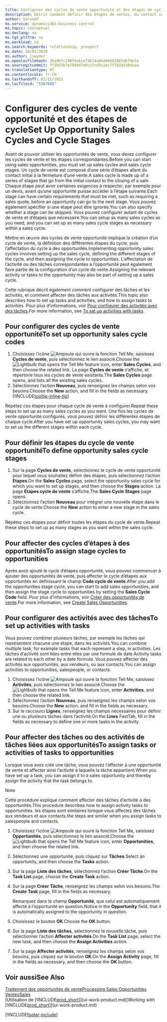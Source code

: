 ```yaml
---
title: Configurer des cycles de vente opportunité et des étapes de cycle| Microsoft Docs
description: Décrit comment définir des étapes de ventes, du contact initial à la clôture, créer un cycle de vente et l’affecter aux opportunités dans Business Central.
author: SorenGP
ms.service: dynamics365-business-central
ms.topic: conceptual
ms.devlang: na
ms.tgt_pltfrm: na
ms.workload: na
ms.search.keywords: relationship, prospect
ms.date: 10/01/2020
ms.author: jswymer
ms.openlocfilehash: 36a96fc198f5ebcef9614a864b6882865dbf9e5a
ms.sourcegitcommit: ff2b55b7e790447e0c1fcd5c2ec7f7610338ebaa
ms.translationtype: HT
ms.contentlocale: fr-CH
ms.lasthandoff: 02/15/2021
ms.locfileid: "5387889"
---
```

# <a name="set-up-opportunity-sales-cycles-and-cycle-stages"></a><span data-ttu-id="3fc4d-103">Configurer des cycles de vente opportunité et des étapes de cycle</span><span class="sxs-lookup"><span data-stu-id="3fc4d-103">Set Up Opportunity Sales Cycles and Cycle Stages</span></span>
<span data-ttu-id="3fc4d-104">Avant de pouvoir utiliser les opportunités de vente, vous devez configurer les cycles de vente et les étapes correspondantes.</span><span class="sxs-lookup"><span data-stu-id="3fc4d-104">Before you can start using sales opportunities, you must set up sales cycles and sales cycle stages.</span></span> <span data-ttu-id="3fc4d-105">Un cycle de vente est composé d’une série d’étapes allant du contact initial à la fermeture d’une vente.</span><span class="sxs-lookup"><span data-stu-id="3fc4d-105">A sales cycle is made up of a series of stages that go from the initial contact to the closing of a sale.</span></span> <span data-ttu-id="3fc4d-106">Chaque étape peut avoir certaines exigences à respecter, par exemple pour un devis, avant qu’une opportunité puisse accéder à l’étape suivante.</span><span class="sxs-lookup"><span data-stu-id="3fc4d-106">Each stage can have certain requirements that must be met, such as requiring a sales quote, before an opportunity can go to the next stage.</span></span> <span data-ttu-id="3fc4d-107">Vous pouvez également spécifier si une étape peut être ignorée.</span><span class="sxs-lookup"><span data-stu-id="3fc4d-107">You can also specify whether a stage can be skipped.</span></span> <span data-ttu-id="3fc4d-108">Vous pouvez configurer autant de cycles de vente et d’étapes que nécessaire.</span><span class="sxs-lookup"><span data-stu-id="3fc4d-108">You can setup as many sales cycles as you need, and you can set up as many sales cycle stages as necessary within a sales cycle.</span></span>

<span data-ttu-id="3fc4d-109">Mettre en œuvre des cycles de vente opportunité implique la création d’un cycle de vente, la définition des différentes étapes du cycle, puis l’affectation du cycle à des opportunités.</span><span class="sxs-lookup"><span data-stu-id="3fc4d-109">Implementing opportunity sales cycles involves setting up the sales cycle, defining the different stages of the cycle, and then assigning the cycle to opportunities.</span></span> <span data-ttu-id="3fc4d-110">L’affectation de l’activité ou des tâches correspondantes à l’opportunité peut également faire partie de la configuration d’un cycle de vente.</span><span class="sxs-lookup"><span data-stu-id="3fc4d-110">Assigning the relevant activity or tasks to the opportunity may also be part of setting up a sales cycle.</span></span>

<span data-ttu-id="3fc4d-111">Cette rubrique décrit également comment configurer des tâches et les activités, et comment affecter des tâches aux activités.</span><span class="sxs-lookup"><span data-stu-id="3fc4d-111">This topic also describes how to set up tasks and activities, and how to assign tasks to activities.</span></span> <span data-ttu-id="3fc4d-112">Pour plus d’informations, voir [Pour configurer des activités avec des tâches](marketing-how-setup-opportunity-sales-cycles-stages.md#to-set-up-activities-with-tasks).</span><span class="sxs-lookup"><span data-stu-id="3fc4d-112">For more information, see [To set up activities with tasks](marketing-how-setup-opportunity-sales-cycles-stages.md#to-set-up-activities-with-tasks).</span></span>

## <a name="to-set-up-opportunity-sales-cycle-codes"></a><span data-ttu-id="3fc4d-113">Pour configurer des cycles de vente opportunité</span><span class="sxs-lookup"><span data-stu-id="3fc4d-113">To set up opportunity sales cycle codes</span></span>
1. <span data-ttu-id="3fc4d-114">Choisissez l’icône ![Ampoule qui ouvre la fonction Tell Me](media/ui-search/search_small.png "Dites-moi ce que vous voulez faire"), saisissez **Cycles de vente**, puis sélectionnez le lien associé.</span><span class="sxs-lookup"><span data-stu-id="3fc4d-114">Choose the ![Lightbulb that opens the Tell Me feature](media/ui-search/search_small.png "Tell me what you want to do") icon, enter **Sales Cycles**, and then choose the related link.</span></span> <span data-ttu-id="3fc4d-115">La page **Cycles de vente** s’affiche, et répertorie tous les cycles de vente existants.</span><span class="sxs-lookup"><span data-stu-id="3fc4d-115">The **Sales Cycles** page opens, and lists all the existing sales cycles.</span></span>
2. <span data-ttu-id="3fc4d-116">Sélectionnez l’action **Nouveau**, puis renseignez les champs selon vos besoins.</span><span class="sxs-lookup"><span data-stu-id="3fc4d-116">Choose the **New** action, and fill in the fields as necessary.</span></span> [!INCLUDE[tooltip-inline-tip](includes/tooltip-inline-tip_md.md)]

<span data-ttu-id="3fc4d-117">Répétez ces étapes pour chaque cycle de vente à configurer.</span><span class="sxs-lookup"><span data-stu-id="3fc4d-117">Repeat these steps to set up as many sales cycles as you want.</span></span> <span data-ttu-id="3fc4d-118">Une fois les cycles de vente opportunité configurés, vous pouvez définir les différentes étapes de chaque cycle.</span><span class="sxs-lookup"><span data-stu-id="3fc4d-118">After you have set up opportunity sales cycles, you may want to set up the different stages within each cycle.</span></span>

## <a name="to-define-opportunity-sales-cycle-stages"></a><span data-ttu-id="3fc4d-119">Pour définir les étapes du cycle de vente opportunité</span><span class="sxs-lookup"><span data-stu-id="3fc4d-119">To define opportunity sales cycle stages</span></span>
1. <span data-ttu-id="3fc4d-120">Sur la page **Cycles de vente**, sélectionnez le cycle de vente opportunité pour lequel vous souhaitez définir des étapes, puis sélectionnez l’action **Etapes**.</span><span class="sxs-lookup"><span data-stu-id="3fc4d-120">On the **Sales Cycles** page, select the opportunity sales cycle for which you want to set up stages, and then choose the **Stages** action.</span></span> <span data-ttu-id="3fc4d-121">La page **Etapes cycle de vente** s’affiche.</span><span class="sxs-lookup"><span data-stu-id="3fc4d-121">The **Sales Cycle Stages** page opens.</span></span>
2. <span data-ttu-id="3fc4d-122">Sélectionnez l’action **Nouveau** pour intégrer une nouvelle étape dans le cycle de vente.</span><span class="sxs-lookup"><span data-stu-id="3fc4d-122">Choose the **New** action to enter a new stage in the sales cycle.</span></span>

<span data-ttu-id="3fc4d-123">Répétez ces étapes pour définir toutes les étapes du cycle de vente.</span><span class="sxs-lookup"><span data-stu-id="3fc4d-123">Repeat these steps to set up as many stages as you want within the sales cycle.</span></span>

## <a name="to-assign-stage-cycles-to-opportunities"></a><span data-ttu-id="3fc4d-124">Pour affecter des cycles d’étapes à des opportunités</span><span class="sxs-lookup"><span data-stu-id="3fc4d-124">To assign stage cycles to opportunities</span></span>
<span data-ttu-id="3fc4d-125">Après avoir ajouté le cycle d’étapes opportunité, vous pouvez commencer à ajouter des opportunités de vente, puis affecter le cycle d’étapes aux opportunités en définissant le champ **Code cycle de vente**.</span><span class="sxs-lookup"><span data-stu-id="3fc4d-125">After you add the opportunities stage cycle, you can start to add sales opportunities, and then assign the stage cycle to opportunities by setting the **Sales Cycle Code** field.</span></span> <span data-ttu-id="3fc4d-126">Pour plus d’informations, voir [Créer des opportunités de vente](marketing-how-create-opportunities.md).</span><span class="sxs-lookup"><span data-stu-id="3fc4d-126">For more information, see [Create Sales Opportunities](marketing-how-create-opportunities.md).</span></span>

## <a name="to-set-up-activities-with-tasks"></a><span data-ttu-id="3fc4d-127">Pour configurer des activités avec des tâches</span><span class="sxs-lookup"><span data-stu-id="3fc4d-127">To set up activities with tasks</span></span>
<span data-ttu-id="3fc4d-128">Vous pouvez combiner plusieurs tâches, par exemple les tâches qui représentent chacune une étape, dans les activités.</span><span class="sxs-lookup"><span data-stu-id="3fc4d-128">You can combine multiple task, for example tasks that each represent a step, in activities.</span></span> <span data-ttu-id="3fc4d-129">Les tâches d’activité sont liées entre elles par une formule de date.</span><span class="sxs-lookup"><span data-stu-id="3fc4d-129">Activity tasks are related to each other by a date formula.</span></span> <span data-ttu-id="3fc4d-130">Vous pouvez affecter des activités aux opportunités, aux vendeurs, ou aux contacts.</span><span class="sxs-lookup"><span data-stu-id="3fc4d-130">You can assign activities to opportunities, salespeople, or contacts.</span></span>

1. <span data-ttu-id="3fc4d-131">Choisissez l’icône ![Ampoule qui ouvre la fonction Tell Me](media/ui-search/search_small.png "Dites-moi ce que vous voulez faire"), saisissez **Activités**, puis sélectionnez le lien associé.</span><span class="sxs-lookup"><span data-stu-id="3fc4d-131">Choose the ![Lightbulb that opens the Tell Me feature](media/ui-search/search_small.png "Tell me what you want to do") icon, enter **Activities**, and then choose the related link.</span></span>
2. <span data-ttu-id="3fc4d-132">Sélectionnez l’action **Nouveau**, puis renseignez les champs selon vos besoins.</span><span class="sxs-lookup"><span data-stu-id="3fc4d-132">Choose the **New** action, and fill in the fields as necessary.</span></span>
3. <span data-ttu-id="3fc4d-133">Sur le raccourci **Lignes**, renseignez les champs nécessaires pour définir une ou plusieurs tâches dans l’activité.</span><span class="sxs-lookup"><span data-stu-id="3fc4d-133">On the **Lines** FastTab, fill in the fields as necessary to define one or more tasks in the activity.</span></span>

## <a name="to-assign-tasks-or-activities-of-tasks-to-opportunities"></a><span data-ttu-id="3fc4d-134">Pour affecter des tâches ou des activités de tâches liées aux opportunités</span><span class="sxs-lookup"><span data-stu-id="3fc4d-134">To assign tasks or activities of tasks to opportunities</span></span>
<span data-ttu-id="3fc4d-135">Lorsque vous avez créé une tâche, vous pouvez l’affecter à une opportunité de vente et affecter ainsi l’activité à laquelle la tâche appartient.</span><span class="sxs-lookup"><span data-stu-id="3fc4d-135">When you have set up a task, you can assign it to a sales opportunity and thereby assign the activity that the task belongs to.</span></span>

> [!NOTE]  
>   <span data-ttu-id="3fc4d-136">Cette procédure explique comment affecter des tâches d’activité à des opportunités.</span><span class="sxs-lookup"><span data-stu-id="3fc4d-136">This procedure describes how to assign activity tasks to opportunities.</span></span> <span data-ttu-id="3fc4d-137">les étapes sont similaires lorsque vous affectez des tâches aux vendeurs et aux contacts.</span><span class="sxs-lookup"><span data-stu-id="3fc4d-137">the steps are similar when you assign tasks to salespeople and contacts.</span></span>

1. <span data-ttu-id="3fc4d-138">Choisissez l’icône ![Ampoule qui ouvre la fonction Tell Me](media/ui-search/search_small.png "Dites-moi ce que vous voulez faire"), saisissez **Opportunités**, puis sélectionnez le lien associé.</span><span class="sxs-lookup"><span data-stu-id="3fc4d-138">Choose the ![Lightbulb that opens the Tell Me feature](media/ui-search/search_small.png "Tell me what you want to do") icon, enter **Opportunities**, and then choose the related link.</span></span>
2. <span data-ttu-id="3fc4d-139">Sélectionnez une opportunité, puis cliquez sur **Tâches**.</span><span class="sxs-lookup"><span data-stu-id="3fc4d-139">Select an opportunity, and then choose the **Tasks** action.</span></span>
3. <span data-ttu-id="3fc4d-140">Sur la page **Liste des tâches**, sélectionnez l’action **Créer Tâche**.</span><span class="sxs-lookup"><span data-stu-id="3fc4d-140">On the **Task List** page, choose the **Create Task** action.</span></span>
4.  <span data-ttu-id="3fc4d-141">Sur la page **Créer Tâche**, renseignez les champs selon vos besoins.</span><span class="sxs-lookup"><span data-stu-id="3fc4d-141">The **Create Task** page, fill in the fields as necessary.</span></span>

    <span data-ttu-id="3fc4d-142">Remarquez dans le champ **Opportunité**, que celui est automatiquement affecté à l’opportunité en question.</span><span class="sxs-lookup"><span data-stu-id="3fc4d-142">Notice in the **Opportunity** field, that it is automatically assigned to the opportunity in question.</span></span>
5. <span data-ttu-id="3fc4d-143">Choisissez le bouton **OK**.</span><span class="sxs-lookup"><span data-stu-id="3fc4d-143">Choose the **OK** button.</span></span>
6. <span data-ttu-id="3fc4d-144">Sur la page **Liste des tâches**, sélectionnez la nouvelle tâche, puis sélectionner l’action **Affecter activités**.</span><span class="sxs-lookup"><span data-stu-id="3fc4d-144">On the **Task List** page, select the new task, and then choose the **Assign Activities** action.</span></span>
7. <span data-ttu-id="3fc4d-145">Sur la page **Affecter activités**, renseignez les champs selon vos besoins, puis cliquez sur le bouton **OK**.</span><span class="sxs-lookup"><span data-stu-id="3fc4d-145">On the **Assign Activity** page, fill in the fields as necessary, and then choose the **OK** button.</span></span>

## <a name="see-also"></a><span data-ttu-id="3fc4d-146">Voir aussi</span><span class="sxs-lookup"><span data-stu-id="3fc4d-146">See Also</span></span>
[<span data-ttu-id="3fc4d-147">Traitement des opportunités de vente</span><span class="sxs-lookup"><span data-stu-id="3fc4d-147">Processing Sales Opportunities</span></span>](marketing-processing-sales-opportunities.md)  
[<span data-ttu-id="3fc4d-148">Ventes</span><span class="sxs-lookup"><span data-stu-id="3fc4d-148">Sales</span></span>](sales-manage-sales.md)  
<span data-ttu-id="3fc4d-149">[Utilisation de [!INCLUDE[prod_short](includes/prod_short.md)]](ui-work-product.md)</span><span class="sxs-lookup"><span data-stu-id="3fc4d-149">[Working with [!INCLUDE[prod_short](includes/prod_short.md)]](ui-work-product.md)</span></span>


[!INCLUDE[footer-include](includes/footer-banner.md)]